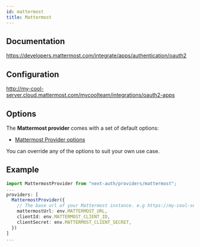 ```yaml
---
id: mattermost
title: Mattermost
---
```


## Documentation

https://developers.mattermost.com/integrate/apps/authentication/oauth2

## Configuration

http://my-cool-server.cloud.mattermost.com/mycoolteam/integrations/oauth2-apps

## Options

The **Mattermost provider** comes with a set of default options:

- [Mattermost Provider options](https://github.com/nextauthjs/next-auth/blob/main/packages/next-auth/src/providers/mattermost.ts)

You can override any of the options to suit your own use case.

## Example

```ts
import MattermostProvider from "next-auth/providers/mattermost";
...
providers: [
  MattermostProvider({
    // The base url of your Mattermost instance. e.g https://my-cool-server.cloud.mattermost.com
    mattermostUrl: env.MATTERMOST_URL,
    clientId: env.MATTERMOST_CLIENT_ID,
    clientSecret: env.MATTERMOST_CLIENT_SECRET,
  })
]
...
```
